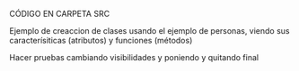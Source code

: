 CÓDIGO EN CARPETA SRC

Ejemplo de creaccion de clases usando el ejemplo de personas, viendo sus caracterísiticas (atributos) y funciones (métodos)

Hacer pruebas cambiando visibilidades y poniendo y quitando final
